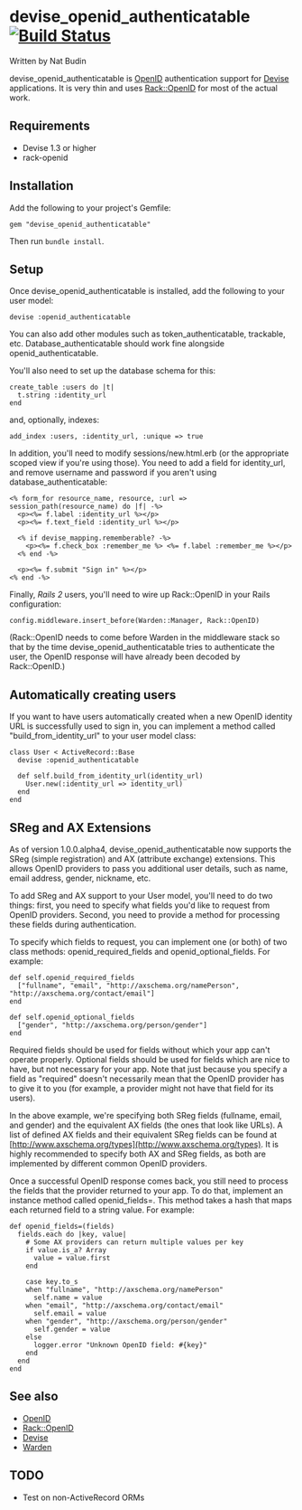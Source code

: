 devise_openid_authenticatable [![Build Status](https://secure.travis-ci.org/nbudin/devise_openid_authenticatable.png)](http://travis-ci.org/nbudin/devise_openid_authenticatable)
==========================

Written by Nat Budin

devise_openid_authenticatable is [OpenID](http://openid.net) authentication support for
[Devise](http://github.com/plataformatec/devise) applications.  It is very thin and uses
[Rack::OpenID](http://github.com/josh/rack-openid) for most of the actual work.

Requirements
------------

- Devise 1.3 or higher
- rack-openid

Installation
------------

Add the following to your project's Gemfile:

    gem "devise_openid_authenticatable"
    
Then run `bundle install`.
    
Setup
-----

Once devise\_openid\_authenticatable is installed, add the following to your user model:

    devise :openid_authenticatable
    
You can also add other modules such as token_authenticatable, trackable, etc.  Database_authenticatable
should work fine alongside openid_authenticatable.

You'll also need to set up the database schema for this:

    create_table :users do |t|
      t.string :identity_url
    end

and, optionally, indexes:

    add_index :users, :identity_url, :unique => true
    
In addition, you'll need to modify sessions/new.html.erb (or the appropriate scoped view if you're
using those).  You need to add a field for identity_url, and remove username and password if you
aren't using database_authenticatable:

    <% form_for resource_name, resource, :url => session_path(resource_name) do |f| -%>
      <p><%= f.label :identity_url %></p>
      <p><%= f.text_field :identity_url %></p>

      <% if devise_mapping.rememberable? -%>
        <p><%= f.check_box :remember_me %> <%= f.label :remember_me %></p>
      <% end -%>

      <p><%= f.submit "Sign in" %></p>
    <% end -%>

Finally, *Rails 2* users, you'll need to wire up Rack::OpenID in your Rails configuration:

    config.middleware.insert_before(Warden::Manager, Rack::OpenID)

(Rack::OpenID needs to come before Warden in the middleware stack so that by the time
devise_openid_authenticatable tries to authenticate the user, the OpenID response will
have already been decoded by Rack::OpenID.)

Automatically creating users
----------------------------

If you want to have users automatically created when a new OpenID identity URL is
successfully used to sign in, you can implement a method called "build_from_identity_url"
to your user model class:

    class User < ActiveRecord::Base
      devise :openid_authenticatable
      
      def self.build_from_identity_url(identity_url)
        User.new(:identity_url => identity_url)
      end
    end
    
SReg and AX Extensions
----------------------

As of version 1.0.0.alpha4, devise_openid_authenticatable now supports the SReg (simple registration) and AX
(attribute exchange) extensions.  This allows OpenID providers to pass you additional user details, such as
name, email address, gender, nickname, etc.

To add SReg and AX support to your User model, you'll need to do two things: first, you need to specify what
fields you'd like to request from OpenID providers.  Second, you need to provide a method for processing
these fields during authentication.

To specify which fields to request, you can implement one (or both) of two class methods: 
openid_required_fields and openid_optional_fields.  For example:

    def self.openid_required_fields
      ["fullname", "email", "http://axschema.org/namePerson", "http://axschema.org/contact/email"]
    end
    
    def self.openid_optional_fields
      ["gender", "http://axschema.org/person/gender"]
    end

Required fields should be used for fields without which your app can't operate properly.  Optional fields
should be used for fields which are nice to have, but not necessary for your app.  Note that just because you
specify a field as "required" doesn't necessarily mean that the OpenID provider has to give it to you (for 
example, a provider might not have that field for its users).

In the above example, we're specifying both SReg fields (fullname, email, and gender) and the equivalent
AX fields (the ones that look like URLs).  A list of defined AX fields and their equivalent SReg fields can
be found at [http://www.axschema.org/types](http://www.axschema.org/types).  It is highly recommended to 
specify both AX and SReg fields, as both are implemented by different common OpenID providers.

Once a successful OpenID response comes back, you still need to process the fields that the provider returned
to your app.  To do that, implement an instance method called openid_fields=.  This method takes a hash that
maps each returned field to a string value.  For example:

    def openid_fields=(fields)
      fields.each do |key, value|
        # Some AX providers can return multiple values per key
        if value.is_a? Array
          value = value.first
        end
      
        case key.to_s
        when "fullname", "http://axschema.org/namePerson"
          self.name = value
        when "email", "http://axschema.org/contact/email"
          self.email = value
        when "gender", "http://axschema.org/person/gender"
          self.gender = value
        else
          logger.error "Unknown OpenID field: #{key}"
        end
      end
    end

See also
--------

* [OpenID](http://openid.net)
* [Rack::OpenID](http://github.com/josh/rack-openid)
* [Devise](http://github.com/plataformatec/devise)
* [Warden](http://github.com/hassox/warden)

TODO
----

* Test on non-ActiveRecord ORMs
